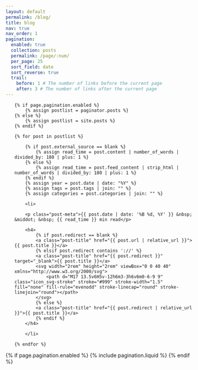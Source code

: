 ```yaml
---
layout: default
permalink: /blog/
title: blog
nav: true
nav_order: 1
pagination:
  enabled: true
  collection: posts
  permalink: /page/:num/
  per_page: 25
  sort_field: date
  sort_reverse: true
  trail:
    before: 1 # The number of links before the current page
    after: 3 # The number of links after the current page
---
```


<div class="post">


<ul class="post-list">

	{% if page.pagination.enabled %}
		{% assign postlist = paginator.posts %}
	{% else %}
		{% assign postlist = site.posts %}
	{% endif %}

	{% for post in postlist %}

		{% if post.external_source == blank %}
			{% assign read_time = post.content | number_of_words | divided_by: 180 | plus: 1 %}
		{% else %}
			{% assign read_time = post.feed_content | strip_html | number_of_words | divided_by: 180 | plus: 1 %}
		{% endif %}
		{% assign year = post.date | date: "%Y" %}
		{% assign tags = post.tags | join: "" %}
		{% assign categories = post.categories | join: "" %}

		<li>

		<p class="post-meta">{{ post.date | date: '%B %d, %Y' }} &nbsp; &middot; &nbsp; {{ read_time }} min read</p>

		<h4>
			{% if post.redirect == blank %}
			<a class="post-title" href="{{ post.url | relative_url }}">{{ post.title }}</a>
			{% elsif post.redirect contains '://' %}
			<a class="post-title" href="{{ post.redirect }}" target="_blank">{{ post.title }}</a>
			<svg width="2rem" height="2rem" viewBox="0 0 40 40" xmlns="http://www.w3.org/2000/svg">
				<path d="M17 13.5v6H5v-12h6m3-3h6v6m0-6-9 9" class="icon_svg-stroke" stroke="#999" stroke-width="1.5" fill="none" fill-rule="evenodd" stroke-linecap="round" stroke-linejoin="round"></path>
			</svg>
			{% else %}
			<a class="post-title" href="{{ post.redirect | relative_url }}">{{ post.title }}</a>
			{% endif %}
		</h4>

		</li>

	{% endfor %}

</ul>

{% if page.pagination.enabled %}
{% include pagination.liquid %}
{% endif %}

</div>
